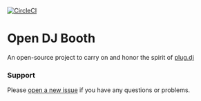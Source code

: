 [![CircleCI](https://circleci.com/gh/buhrmi/opendjbooth.svg?style=shield)](https://circleci.com/gh/buhrmi/opendjbooth)

# Open DJ Booth

An open-source project to carry on and honor the spirit of [plug.dj](https://plug.dj)

### Support

Please [open a new issue](https://github.com/buhrmi/opendjbooth/issues/new) if you have any questions or problems.